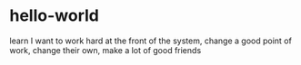 # hello-world
learn
I want to work hard at the front of the system, change a good point of work, change their own, make a lot of good friends 

